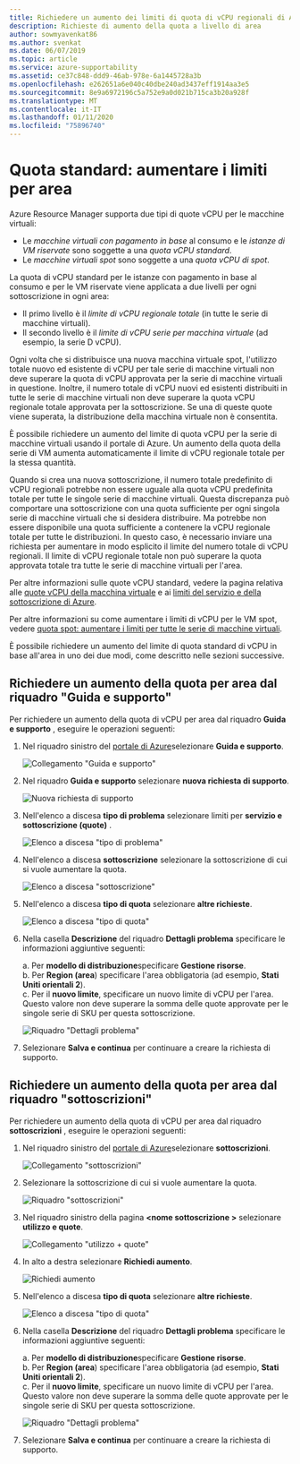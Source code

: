 ```yaml
---
title: Richiedere un aumento dei limiti di quota di vCPU regionali di Azure | Microsoft Docs
description: Richieste di aumento della quota a livello di area
author: sowmyavenkat86
ms.author: svenkat
ms.date: 06/07/2019
ms.topic: article
ms.service: azure-supportability
ms.assetid: ce37c848-ddd9-46ab-978e-6a1445728a3b
ms.openlocfilehash: e262651a6e040c40dbe240ad3437eff1914aa3e5
ms.sourcegitcommit: 8e9a6972196c5a752e9a0d021b715ca3b20a928f
ms.translationtype: MT
ms.contentlocale: it-IT
ms.lasthandoff: 01/11/2020
ms.locfileid: "75896740"
---
```

# <a name="standard-quota-increase-limits-by-region"></a>Quota standard: aumentare i limiti per area 

Azure Resource Manager supporta due tipi di quote vCPU per le macchine virtuali:
* Le *macchine virtuali con pagamento in base* al consumo e le *istanze di VM riservate* sono soggette a una *quota vCPU standard*.
* Le *macchine virtuali spot* sono soggette a una *quota vCPU di spot*. 

La quota di vCPU standard per le istanze con pagamento in base al consumo e per le VM riservate viene applicata a due livelli per ogni sottoscrizione in ogni area:
* Il primo livello è il *limite di vCPU regionale totale* (in tutte le serie di macchine virtuali).
* Il secondo livello è il *limite di vCPU serie per macchina virtuale* (ad esempio, la serie D vCPU).
 
Ogni volta che si distribuisce una nuova macchina virtuale spot, l'utilizzo totale nuovo ed esistente di vCPU per tale serie di macchine virtuali non deve superare la quota di vCPU approvata per la serie di macchine virtuali in questione. Inoltre, il numero totale di vCPU nuovi ed esistenti distribuiti in tutte le serie di macchine virtuali non deve superare la quota vCPU regionale totale approvata per la sottoscrizione. Se una di queste quote viene superata, la distribuzione della macchina virtuale non è consentita. 

È possibile richiedere un aumento del limite di quota vCPU per la serie di macchine virtuali usando il portale di Azure. Un aumento della quota della serie di VM aumenta automaticamente il limite di vCPU regionale totale per la stessa quantità.

Quando si crea una nuova sottoscrizione, il numero totale predefinito di vCPU regionali potrebbe non essere uguale alla quota vCPU predefinita totale per tutte le singole serie di macchine virtuali. Questa discrepanza può comportare una sottoscrizione con una quota sufficiente per ogni singola serie di macchine virtuali che si desidera distribuire. Ma potrebbe non essere disponibile una quota sufficiente a contenere la vCPU regionale totale per tutte le distribuzioni. In questo caso, è necessario inviare una richiesta per aumentare in modo esplicito il limite del numero totale di vCPU regionali. Il limite di vCPU regionale totale non può superare la quota approvata totale tra tutte le serie di macchine virtuali per l'area.

Per altre informazioni sulle quote vCPU standard, vedere la pagina relativa alle [quote vCPU della macchina virtuale](https://docs.microsoft.com/azure/virtual-machines/windows/quotas) e ai [limiti del servizio e della sottoscrizione di Azure](https://aka.ms/quotalimits).

Per altre informazioni su come aumentare i limiti di vCPU per le VM spot, vedere [quota spot: aumentare i limiti per tutte le serie di macchine virtuali](https://docs.microsoft.com/azure/azure-supportability/low-priority-quota).

È possibile richiedere un aumento del limite di quota standard di vCPU in base all'area in uno dei due modi, come descritto nelle sezioni successive.

## <a name="request-a-quota-increase-by-region-from-the-help--support-pane"></a>Richiedere un aumento della quota per area dal riquadro "Guida e supporto"

Per richiedere un aumento della quota di vCPU per area dal riquadro **Guida e supporto** , eseguire le operazioni seguenti: 

1. Nel riquadro sinistro del [portale di Azure](https://portal.azure.com)selezionare **Guida e supporto**.

   ![Collegamento "Guida e supporto"](./media/resource-manager-core-quotas-request/helpsupport.png)
 
1. Nel riquadro **Guida e supporto** selezionare **nuova richiesta di supporto**. 

    ![Nuova richiesta di supporto](./media/resource-manager-core-quotas-request/newsupportrequest.png)

1. Nell'elenco a discesa **tipo di problema** selezionare limiti per **servizio e sottoscrizione (quote)** .

   ![Elenco a discesa "tipo di problema"](./media/resource-manager-core-quotas-request/issuetypedropdown.png)

1. Nell'elenco a discesa **sottoscrizione** selezionare la sottoscrizione di cui si vuole aumentare la quota.

   ![Elenco a discesa "sottoscrizione"](./media/resource-manager-core-quotas-request/select-subscription-sr.png)
   
1. Nell'elenco a discesa **tipo di quota** selezionare **altre richieste**.

   ![Elenco a discesa "tipo di quota"](./media/resource-manager-core-quotas-request/regional-quotatype.png)

1. Nella casella **Descrizione** del riquadro **Dettagli problema** specificare le informazioni aggiuntive seguenti: 

    a. Per **modello di distribuzione**specificare **Gestione risorse**.  
    b. Per **Region (area**) specificare l'area obbligatoria (ad esempio, **Stati Uniti orientali 2**).  
    c. Per il **nuovo limite**, specificare un nuovo limite di vCPU per l'area. Questo valore non deve superare la somma delle quote approvate per le singole serie di SKU per questa sottoscrizione.

    ![Riquadro "Dettagli problema"](./media/resource-manager-core-quotas-request/regional-details.png)

1. Selezionare **Salva e continua** per continuare a creare la richiesta di supporto.

## <a name="request-a-quota-increase-by-region-from-the-subscriptions-pane"></a>Richiedere un aumento della quota per area dal riquadro "sottoscrizioni"

Per richiedere un aumento della quota di vCPU per area dal riquadro **sottoscrizioni** , eseguire le operazioni seguenti: 

1. Nel riquadro sinistro del [portale di Azure](https://portal.azure.com)selezionare **sottoscrizioni**.

   ![Collegamento "sottoscrizioni"](./media/resource-manager-core-quotas-request/subscriptions.png)

1. Selezionare la sottoscrizione di cui si vuole aumentare la quota.

   ![Riquadro "sottoscrizioni"](./media/resource-manager-core-quotas-request/select-subscription.png)

1. Nel riquadro sinistro della pagina **\<nome sottoscrizione >** selezionare **utilizzo e quote**.

   ![Collegamento "utilizzo + quote"](./media/resource-manager-core-quotas-request/select-usage-quotas.png)

1. In alto a destra selezionare **Richiedi aumento**.

   ![Richiedi aumento](./media/resource-manager-core-quotas-request/request-increase.png)

1. Nell'elenco a discesa **tipo di quota** selezionare **altre richieste**.

   ![Elenco a discesa "tipo di quota"](./media/resource-manager-core-quotas-request/regional-quotatype.png)

1. Nella casella **Descrizione** del riquadro **Dettagli problema** specificare le informazioni aggiuntive seguenti: 

    a. Per **modello di distribuzione**specificare **Gestione risorse**.  
    b. Per **Region (area**) specificare l'area obbligatoria (ad esempio, **Stati Uniti orientali 2**).  
    c. Per il **nuovo limite**, specificare un nuovo limite di vCPU per l'area. Questo valore non deve superare la somma delle quote approvate per le singole serie di SKU per questa sottoscrizione.

    ![Riquadro "Dettagli problema"](./media/resource-manager-core-quotas-request/regional-details.png)

1. Selezionare **Salva e continua** per continuare a creare la richiesta di supporto.

